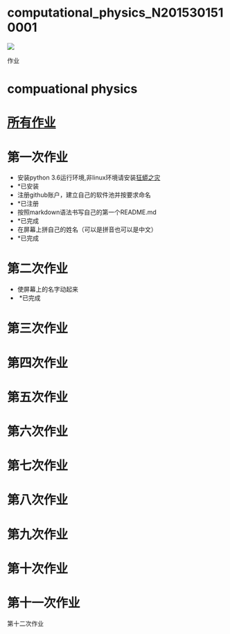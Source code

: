 # computational_physics_N2015301510001
![](http://cdnq.duitang.com/uploads/item/201507/06/20150706081750_zuA3P.thumb.700_0.jpeg)

作业
# compuational physics   
 
# [所有作业](https://github.com/cocolive/computational_physics_N2015301510001/blob/master/homework.md)

 
# 第一次作业
- 安装python 3.6运行环境,非linux环境请安装[狂蟒之灾](https://www.anaconda.com/download)
-  *已安装
- 注册github账户，建立自己的软件池并按要求命名
-  *已注册
- 按照markdown语法书写自己的第一个README.md
-  *已完成
- 在屏幕上拼自己的姓名（可以是拼音也可以是中文）
-  *已完成

# 第二次作业
- 使屏幕上的名字动起来
-  *已完成

# 第三次作业
 
# 第四次作业
 
# 第五次作业
 
# 第六次作业
 
# 第七次作业
 
# 第八次作业
 
# 第九次作业
 
# 第十次作业
 
# 第十一次作业
 
 第十二次作业
